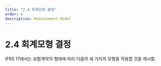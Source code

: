 ```yaml
---
title: "2.4 회계모형 결정"
order: 4
description: Measurement Model
---
```


# 2.4 회계모형 결정

IFRS 17에서는 보험계약의 형태에 따라 다음의 세 가지의 모형을 적용할 것을 제시함.


